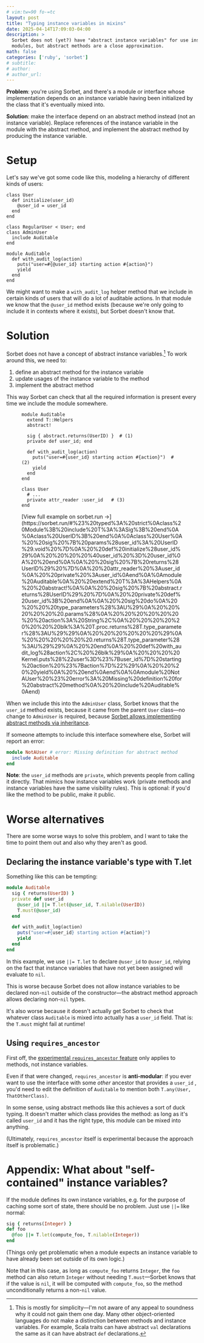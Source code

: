 ```yaml
---
# vim:tw=90 fo-=tc
layout: post
title: "Typing instance variables in mixins"
date: 2025-04-14T17:09:03-04:00
description: >
  Sorbet does not (yet?) have "abstract instance variables" for use inside abstract
  modules, but abstract methods are a close approximation.
math: false
categories: ['ruby', 'sorbet']
# subtitle:
# author:
# author_url:
---
```


**Problem**: you're using Sorbet, and there's a module or interface whose implementation depends on an instance variable having been initialized by the class that it's eventually mixed into.

**Solution**: make the interface depend on an abstract method instead (not an instance variable). Replace references of the instance variable in the module with the abstract method, and implement the abstract method by producing the instance variable.

# Setup

Let's say we've got some code like this, modeling a hierarchy of different kinds of users:

```{.ruby .numberLines .hl-14}
class User
  def initialize(user_id)
    @user_id = user_id
  end
end

class RegularUser < User; end
class AdminUser
  include Auditable
end

module Auditable
  def with_audit_log(action)
    puts("user=#{@user_id} starting action #{action}")
    yield
  end
end
```

We might want to make a `with_audit_log` helper method that we include in certain kinds of users that will do a lot of auditable actions. In that module we know that the `@user_id` method exists (because we're only going to include it in contexts where it exists), but Sorbet doesn't know that.

# Solution

Sorbet does not have a concept of abstract instance variables.[^1] To work around this, we need to:

1. define an abstract method for the instance variable
1. update usages of the instance variable to the method
1. implement the abstract method

This way Sorbet can check that all the required information is present every time we include the module somewhere.

<figure class="left-align-caption">

```{.ruby .numberLines .hl-5 .hl-6 .hl-9 .hl-16}
module Auditable
  extend T::Helpers
  abstract!

  sig { abstract.returns(UserID) }  # (1)
  private def user_id; end

  def with_audit_log(action)
    puts("user=#{user_id} starting action #{action}")  # (2)
    yield
  end
end

class User
  # ...
  private attr_reader :user_id   # (3)
end
```

<figcaption>
[View full example on sorbet.run →](https://sorbet.run/#%23%20typed%3A%20strict%0Aclass%20Module%3B%20include%20T%3A%3ASig%3B%20end%0A%0Aclass%20UserID%3B%20end%0A%0Aclass%20User%0A%20%20sig%20%7B%20params%28user_id%3A%20UserID%29.void%20%7D%0A%20%20def%20initialize%28user_id%29%0A%20%20%20%20%40user_id%20%3D%20user_id%0A%20%20end%0A%0A%20%20sig%20%7B%20returns%28UserID%29%20%7D%0A%20%20attr_reader%20%3Auser_id%0A%20%20private%20%3Auser_id%0Aend%0A%0Amodule%20Auditable%0A%20%20extend%20T%3A%3AHelpers%0A%20%20abstract!%0A%0A%20%20sig%20%7B%20abstract.returns%28UserID%29%20%7D%0A%20%20private%20def%20user_id%3B%20end%0A%0A%20%20sig%20do%0A%20%20%20%20type_parameters%28%3AU%29%0A%20%20%20%20%20%20.params%28%0A%20%20%20%20%20%20%20%20action%3A%20String%2C%0A%20%20%20%20%20%20%20%20blk%3A%20T.proc.returns%28T.type_parameter%28%3AU%29%29%0A%20%20%20%20%20%20%29%0A%20%20%20%20%20%20.returns%28T.type_parameter%28%3AU%29%29%0A%20%20end%0A%20%20def%20with_audit_log%28action%2C%20%26blk%29%0A%20%20%20%20Kernel.puts%28%22user%3D%23%7Buser_id%7D%20starting%20action%20%23%7Baction%7D%22%29%0A%20%20%20%20yield%0A%20%20end%0Aend%0A%0Amodule%20NotAUser%20%23%20error%3A%20Missing%20definition%20for%20abstract%20method%0A%20%20include%20Auditable%0Aend)
</figcaption>

</figure>

When we include this into the `AdminUser` class, Sorbet knows that the `user_id` method exists, because it came from the parent `User` class—no change to `AdminUser` is required, because [Sorbet allows implementing abstract methods via inheritance](https://sorbet.org/docs/abstract#letting-abstract-methods-be-implemented-via-inheritance).

If someone attempts to include this interface somewhere else, Sorbet will report an error:

```ruby
module NotAUser # error: Missing definition for abstract method
  include Auditable
end
```

**Note**: the `user_id` methods are `private`, which prevents people from calling it directly. That mimics how instance variables work (private methods and instance variables have the same visibility rules). This is optional: if you'd like the method to be public, make it public.

# Worse alternatives

There are some worse ways to solve this problem, and I want to take the time to point them out and also why they aren't as good.

## Declaring the instance variable's type with T.let

Something like this can be tempting:

```ruby
module Auditable
  sig { returns(UserID) }
  private def user_id
    @user_id ||= T.let(@user_id, T.nilable(UserID))
    T.must(@user_id)
  end

  def with_audit_log(action)
    puts("user=#{user_id} starting action #{action}")
    yield
  end
end
```

In this example, we use `||= T.let` to declare `@user_id` to `@user_id`, relying on the fact that instance variables that have not yet been assigned will evaluate to `nil`.

This is worse because Sorbet does not allow instance variables to be declared non-`nil` outside of the constructor—the abstract method approach allows declaring non-`nil` types.

It's also worse because it doesn't actually get Sorbet to check that whatever class `Auditable` is mixed into actually has a `user_id` field. That is: the `T.must` might fail at runtime!

## Using `requires_ancestor`

First off, the [experimental `requires_ancestor` feature](https://sorbet.org/docs/requires-ancestor) only applies to methods, not instance variables.

Even if that were changed, `requires_ancestor` is **anti-modular**: if you ever want to use the interface with some *other* ancestor that provides a `user_id` , you'd need to edit the definition of `Auditable` to mention both `T.any(User, ThatOtherClass)`.

In some sense, using abstract methods like this achieves a sort of duck typing. It doesn't matter which class provides the method: as long as it's called `user_id` and it has the right type, this module can be mixed into anything.

(Ultimately, `requires_ancestor` itself is experimental because the approach itself is problematic.)

# Appendix: What about "self-contained" instance variables?

If the module defines its own instance variables, e.g. for the purpose of caching some sort of state, there should be no problem. Just use `||=` like normal:

```ruby
sig { returns(Integer) }
def foo
  @foo ||= T.let(compute_foo, T.nilable(Integer))
end
```

(Things only get problematic when a module expects an instance variable to have already been set outside of its own logic.)

Note that in this case, as long as `compute_foo` returns `Integer`, the `foo` method can also return `Integer` without needing `T.must`—Sorbet knows that if the value is `nil`, it will be computed with `compute_foo`, so the method unconditionally returns a non-`nil` value.

[^1]:  This is mostly for simplicity—I'm not aware of any appeal to soundness why it could not gain them one day. Many other object-oriented languages do not make a distinction between methods and instance variables. For example, Scala traits can have abstract `val` declarations the same as it can have abstract `def` declarations.
